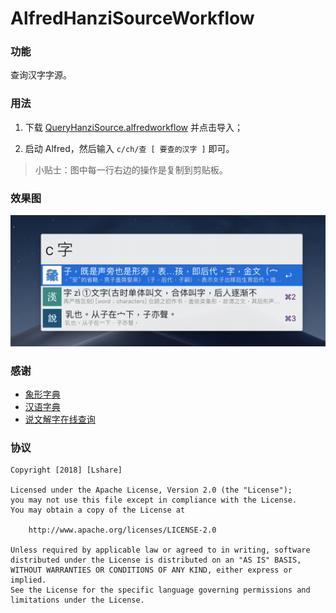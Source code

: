 # AlfredHanziSourceWorkflow
### 功能

查询汉字字源。

### 用法

1. 下载 [QueryHanziSource.alfredworkflow](https://github.com//LinLshare/AlfredHanziSourceWorkflow/raw/master/QueryHanziSource.alfredworkflow) 并点击导入；

2. 启动 Alfred，然后输入 `c/ch/查 [ 要查的汉字 ]` 即可。

> 小贴士：图中每一行右边的操作是复制到剪贴板。

### 效果图

![screen_shot_search_zi](screenshot/screen_shot_search_zi.png)

### 感谢

- [象形字典](http://www.vividict.com/Default.aspx)
- [汉语字典](http://dict.iguci.cn/)
- [说文解字在线查询](http://www.shuowen.org/)

### 协议

```
Copyright [2018] [Lshare]

Licensed under the Apache License, Version 2.0 (the "License");
you may not use this file except in compliance with the License.
You may obtain a copy of the License at

    http://www.apache.org/licenses/LICENSE-2.0

Unless required by applicable law or agreed to in writing, software
distributed under the License is distributed on an "AS IS" BASIS,
WITHOUT WARRANTIES OR CONDITIONS OF ANY KIND, either express or implied.
See the License for the specific language governing permissions and
limitations under the License.
```